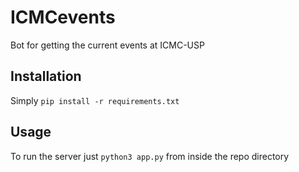 # ICMCevents
Bot for getting the current events at ICMC-USP

## Installation
Simply `pip install -r requirements.txt`

## Usage
To run the server just `python3 app.py` from inside the repo directory
